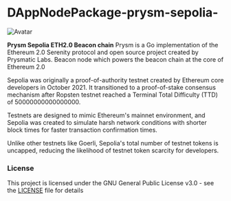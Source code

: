 # DAppNodePackage-prysm-sepolia-

![Avatar](avatar-prysm-sepolia.png)

**Prysm Sepolia ETH2.0 Beacon chain**
 Prysm is a Go implementation of the Ethereum 2.0 Serenity protocol and open source project created by Prysmatic Labs. Beacon node which powers the beacon chain at the core of Ethereum 2.0
 
Sepolia was originally a proof-of-authority testnet created by Ethereum core developers in October 2021. It transitioned to a proof-of-stake consensus mechanism after Ropsten testnet reached a Terminal Total Difficulty (TTD) of 50000000000000000.

Testnets are designed to mimic Ethereum's mainnet environment, and Sepolia was created to simulate harsh network conditions with shorter block times for faster transaction confirmation times. 

Unlike other testnets like Goerli, Sepolia's total number of testnet tokens is uncapped, reducing the likelihood of testnet token scarcity for developers.


### License

This project is licensed under the GNU General Public License v3.0 - see the [LICENSE](LICENSE) file for details